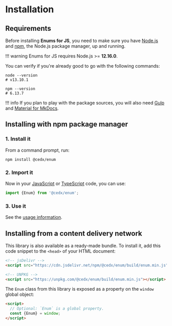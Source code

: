 # Installation

## Requirements
Before installing **Enums for JS**, you need to make sure you have [Node.js](https://nodejs.org)
and [npm](https://www.npmjs.com), the Node.js package manager, up and running.

!!! warning
    Enums for JS requires Node.js >= **12.16.0**.
    
You can verify if you're already good to go with the following commands:

```shell
node --version
# v13.10.1

npm --version
# 6.13.7
```

!!! info
    If you plan to play with the package sources, you will also need
    [Gulp](https://gulpjs.com) and [Material for MkDocs](https://squidfunk.github.io/mkdocs-material).

## Installing with npm package manager

### 1. Install it
From a command prompt, run:

```shell
npm install @cedx/enum
```

### 2. Import it
Now in your [JavaScript](https://developer.mozilla.org/en-US/docs/Web/JavaScript) or [TypeScript](https://www.typescriptlang.org) code, you can use:

```js
import {Enum} from '@cedx/enum';
```

### 3. Use it
See the [usage information](usage/javascript.md).

## Installing from a content delivery network
This library is also available as a ready-made bundle.
To install it, add this code snippet to the `<head>` of your HTML document:

```html
<!-- jsDelivr -->
<script src="https://cdn.jsdelivr.net/npm/@cedx/enum/build/enum.min.js"></script>

<!-- UNPKG -->
<script src="https://unpkg.com/@cedx/enum/build/enum.min.js"></script>
```

The `Enum` class from this library is exposed as a property on the `window` global object:

```html
<script>
  // Optional: `Enum` is a global property.
  const {Enum} = window;
</script>
```
